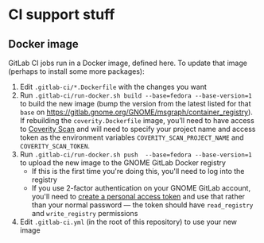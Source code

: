 # CI support stuff

## Docker image

GitLab CI jobs run in a Docker image, defined here. To update that image
(perhaps to install some more packages):

1. Edit `.gitlab-ci/*.Dockerfile` with the changes you want
1. Run `.gitlab-ci/run-docker.sh build --base=fedora --base-version=1` to
   build the new image (bump the version from the latest listed for that `base`
   on https://gitlab.gnome.org/GNOME/msgraph/container_registry). If rebuilding the
   `coverity.Dockerfile` image, you’ll need to have access to [Coverity Scan][cs]
   and will need to specify your project name and access token as the environment
   variables `COVERITY_SCAN_PROJECT_NAME` and `COVERITY_SCAN_TOKEN`.
1. Run `.gitlab-ci/run-docker.sh push  --base=fedora --base-version=1` to
   upload the new image to the GNOME GitLab Docker registry
    * If this is the first time you're doing this, you'll need to log into the
      registry
    * If you use 2-factor authentication on your GNOME GitLab account, you'll
      need to [create a personal access token][pat] and use that rather than
      your normal password — the token should have `read_registry` and
      `write_registry` permissions
1. Edit `.gitlab-ci.yml` (in the root of this repository) to use your new
   image

[pat]: https://gitlab.gnome.org/-/profile/personal_access_tokens
[cs]: https://scan.coverity.com/

